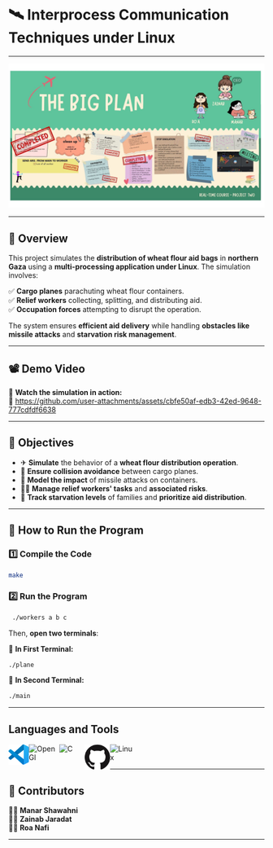 # **🛰️ Interprocess Communication Techniques under Linux**  
---

![Project Overview](image.jpg)

---

## **📌 Overview**  
This project simulates the **distribution of wheat flour aid bags** in **northern Gaza** using a **multi-processing application under Linux**. The simulation involves:  

✅ **Cargo planes** parachuting wheat flour containers.  
✅ **Relief workers** collecting, splitting, and distributing aid.  
✅ **Occupation forces** attempting to disrupt the operation.  

The system ensures **efficient aid delivery** while handling **obstacles like missile attacks** and **starvation risk management**.

---

## **📽️ Demo Video**
🎥 **Watch the simulation in action:**  
🔗 https://github.com/user-attachments/assets/cbfe50af-edb3-42ed-9648-777cdfdf6638

---

## **🎯 Objectives**
- ✈ **Simulate** the behavior of a **wheat flour distribution operation**.  
- 🔄 **Ensure collision avoidance** between cargo planes.  
- 🎯 **Model the impact** of missile attacks on containers.  
- 👷‍♂️ **Manage relief workers' tasks** and **associated risks**.  
- 🍞 **Track starvation levels** of families and **prioritize aid distribution**.  

---

## **🚀 How to Run the Program**  
### **1️⃣ Compile the Code**  
```bash
make
```

### **2️⃣ Run the Program**  
```bash
 ./workers a b c
```
Then, **open two terminals**:

📌 **In First Terminal:**  
```bash
./plane
```
📌 **In Second Terminal:**  
```bash
./main
```

---

## Languages and Tools
<img align="left" alt="Visual Studio Code" width="40px" src="https://raw.githubusercontent.com/github/explore/80688e429a7d4ef2fca1e82350fe8e3517d3494d/topics/visual-studio-code/visual-studio-code.png" /> <img align="left" alt=  "OpenGl" width="60px" src="https://upload.wikimedia.org/wikipedia/commons/e/e9/Opengl-logo.svg" /><img align="left" alt="C" width="50px" src="https://user-images.githubusercontent.com/25181517/192106070-46255bcf-65e6-4c6b-a296-bf8d0d8fb2a7.png" /><img align="left" alt="GitHub" width="50px" src="https://raw.githubusercontent.com/github/explore/78df643247d429f6cc873026c0622819ad797942/topics/github/github.png" /> <img align="left" alt="Linux" width="50px" src="https://upload.wikimedia.org/wikipedia/commons/thumb/3/35/Tux.svg/800px-Tux.svg.png" /> 
<br/><br/>

---

## **🤝 Contributors**  

👨‍💻 **Manar Shawahni**  
👩‍💻 **Zainab Jaradat**  
👩‍💻 **Roa Nafi**  

---

